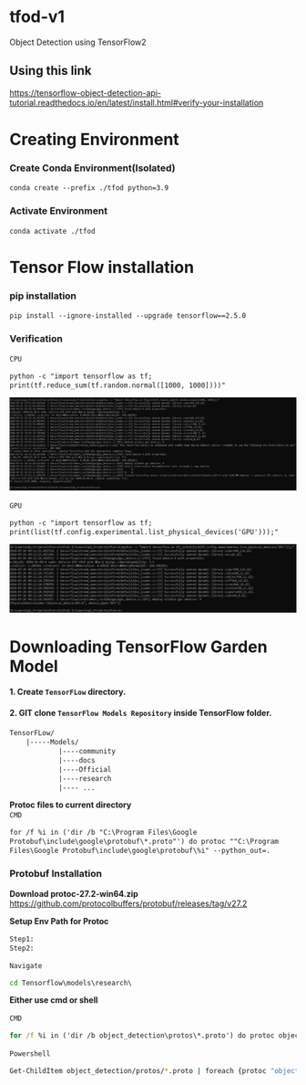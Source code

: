 # tfod-v1
Object Detection using TensorFlow2

## Using this link
https://tensorflow-object-detection-api-tutorial.readthedocs.io/en/latest/install.html#verify-your-installation


# Creating Environment
### Create Conda Environment(Isolated)
    conda create --prefix ./tfod python=3.9

### Activate Environment
    conda activate ./tfod


# Tensor Flow installation
### pip installation
    pip install --ignore-installed --upgrade tensorflow==2.5.0

### Verification
`CPU`

    python -c "import tensorflow as tf;
    print(tf.reduce_sum(tf.random.normal([1000, 1000])))"

<img src = "repo_files\verify.jpg">

`GPU`

    python -c "import tensorflow as tf; 
    print(list(tf.config.experimental.list_physical_devices('GPU')));"

<img src = "repo_files\verify_gpu.jpg">

# Downloading TensorFlow Garden Model
#### 1. Create `TensorFLow` directory.
#### 2. GIT clone `TensorFlow Models Repository` inside TensorFlow folder.
```
TensorFLow/
    |-----Models/
            |----community
            |----docs
            |----Official
            |----research
            |---- ...
``` 
**Protoc files to current directory**  
`CMD`  

    for /f %i in ('dir /b "C:\Program Files\Google Protobuf\include\google\protobuf\*.proto"') do protoc ""C:\Program Files\Google Protobuf\include\google\protobuf\%i" --python_out=.

### Protobuf Installation
**Download protoc-27.2-win64.zip**
https://github.com/protocolbuffers/protobuf/releases/tag/v27.2

**Setup Env Path for Protoc**
```
Step1: 
Step2:
```

`Navigate`
```cmd
cd Tensorflow\models\research\
```
**Either use cmd or shell**

`CMD`
```cmd
for /f %i in ('dir /b object_detection\protos\*.proto') do protoc object_detection\protos\%i --python_out=.
```
`Powershell`
```sh
Get-ChildItem object_detection/protos/*.proto | foreach {protoc "object_detection/protos/$($_.Name)" --python_out=.}
```

